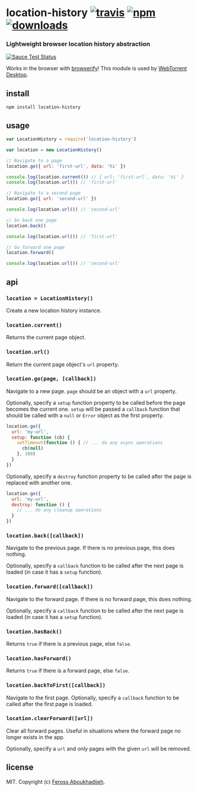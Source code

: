 # location-history [![travis][travis-image]][travis-url] [![npm][npm-image]][npm-url] [![downloads][downloads-image]][downloads-url]

[travis-image]: https://img.shields.io/travis/feross/location-history/master.svg
[travis-url]: https://travis-ci.org/feross/location-history
[npm-image]: https://img.shields.io/npm/v/location-history.svg
[npm-url]: https://npmjs.org/package/location-history
[downloads-image]: https://img.shields.io/npm/dm/location-history.svg
[downloads-url]: https://npmjs.org/package/location-history

### Lightweight browser location history abstraction

[![Sauce Test Status](https://saucelabs.com/browser-matrix/location-history.svg)](https://saucelabs.com/u/location-history)

Works in the browser with [browserify](http://browserify.org/)! This module is used by [WebTorrent Desktop](http://webtorrent.io/desktop).

## install

```
npm install location-history
```

## usage

```js
var LocationHistory = require('location-history')

var location = new LocationHistory()

// Navigate to a page
location.go({ url: 'first-url', data: 'hi' })

console.log(location.current()) // { url: 'first-url', data: 'hi' }
console.log(location.url()) // 'first-url'

// Navigate to a second page
location.go({ url: 'second-url' })

console.log(location.url()) // 'second-url'

// Go back one page
location.back()

console.log(location.url()) // 'first-url'

// Go forward one page
location.forward()

console.log(location.url()) // 'second-url'
```

## api

### `location = LocationHistory()`

Create a new location history instance.

### `location.current()`

Returns the current page object.

### `location.url()`

Return the current page object's `url` property.

### `location.go(page, [callback])`

Navigate to a new page. `page` should be an object with a `url` property.

Optionally, specify a `setup` function property to be called before the page
becomes the current one. `setup` will be passed a `callback` function that should
be called with a `null` or `Error` object as the first property.

```js
location.go({
  url: 'my-url',
  setup: function (cb) {
    setTimeout(function () { // ... do any async operations
      cb(null)
    }, 100)
  }
})
```

Optionally, specify a `destroy` function property to be called after the page is
replaced with another one.

```js
location.go({
  url: 'my-url',
  destroy: function () {
    // ... do any cleanup operations
  }
})
```

### `location.back([callback])`

Navigate to the previous page. If there is no previous page, this does nothing.

Optionally, specify a `callback` function to be called after the next page is
loaded (in case it has a `setup` function).

### `location.forward([callback])`

Navigate to the forward page. If there is no forward page, this does nothing.

Optionally, specify a `callback` function to be called after the next page is
loaded (in case it has a `setup` function).

### `location.hasBack()`

Returns `true` if there is a previous page, else `false`.

### `location.hasForward()`

Returns `true` if there is a forward page, else `false`.

### `location.backToFirst([callback])`

Navigate to the first page. Optionally, specify a `callback` function to be
called after the first page is loaded.

### `location.clearForward([url])`

Clear all forward pages. Useful in situations where the forward page no longer
exists in the app.

Optionally, specify a `url` and only pages with the given `url` will be removed.

## license

MIT. Copyright (c) [Feross Aboukhadijeh](http://feross.org).
